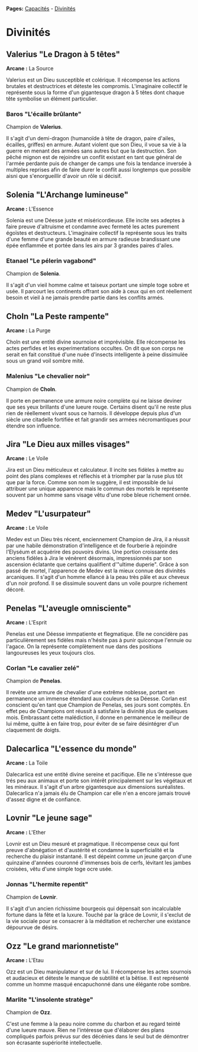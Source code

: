 **Pages:**
[Capacités](../blob/master/public/book/capacités.md) -
[Divinités](../blob/master/public/book/divinités.md)
# Divinités

## Valerius "Le Dragon à 5 têtes"
**Arcane :** La Source

Valerius est un Dieu susceptible et colérique. Il récompense les actions brutales et destructrices et déteste les compromis. L&#039;imaginaire collectif le représente sous la forme d&#039;un gigantesque dragon à 5 têtes dont chaque tête symbolise un élément particulier.
### Baros "L&#039;écaille brûlante"
Champion de **Valerius**.

Il s&#039;agit d&#039;un demi-dragon (humanoïde à tête de dragon, paire d&#039;ailes, écailles, griffes) en armure. Autant violent que son Dieu, il voue sa vie à la guerre en menant des armées sans autres but que la destruction.
Son pêché mignon est de rejoindre un conflit existant en tant que général de l&#039;armée perdante puis de changer de camps une fois la tendance inversée à multiples reprises afin de faire durer le conflit aussi longtemps que possible aisni que s&#039;enorgueillir d&#039;avoir un rôle si décisif.

## Solenia "L&#039;Archange lumineuse"
**Arcane :** L&#039;Essence

Solenia est une Déesse juste et miséricordieuse. Elle incite ses adeptes à faire preuve d&#039;altruisme et condamne avec fermeté les actes purement égoïstes et destructeurs. L&#039;imaginaire collectif la représente sous les traits d&#039;une femme d&#039;une grande beauté en armure radieuse brandissant une épée enflammée et portée dans les airs par 3 grandes paires d&#039;ailes.
### Etanael "Le pélerin vagabond"
Champion de **Solenia**.

Il s&#039;agit d&#039;un vieil homme calme et taiseux portant une simple toge sobre et usée. Il parcourt les continents offrant son aide à ceux qui en ont réellement besoin et vieil à ne jamais prendre partie dans les conflits armés.

## Choln "La Peste rampente"
**Arcane :** La Purge

Choln est une entité divine sournoise et imprévisible. Elle récompense les actes perfides et les experimentations occultes. On dit que son corps ne serait en fait constitué d&#039;une nuée d&#039;insects intelligente à peine dissimulée sous un grand voil sombre mité.
### Malenius "Le chevalier noir"
Champion de **Choln**.

Il porte en permanence une armure noire complète qui ne laisse deviner que ses yeux brillants d&#039;une lueure rouge. Certains disent qu&#039;il ne reste plus rien de réellement vivant sous ce harnois. Il développe depuis plus d&#039;un siècle une citadelle fortifiée et fait grandir ses armées nécromantiques pour étendre son influence.

## Jira "Le Dieu aux milles visages"
**Arcane :** Le Voile

Jira est un Dieu méticuleux et calculateur. Il incite ses fidèles à mettre au point des plans complexes et réflechis et à triompher par la ruse plus tôt que par la force. Comme son nom le suggère, il est impossible de lui attribuer une unique apparence mais le commun des mortels le représente souvent par un homme sans visage vêtu d&#039;une robe bleue richement ornée.

## Medev "L&#039;usurpateur"
**Arcane :** Le Voile

Medev est un Dieu très récent, enciennement Champion de Jira, il a réussit par une habile démonstration d&#039;intelligence et de fourberie à rejoindre l&#039;Elyséum et acquérire des pouvoirs divins. Une portion croissante des anciens fidèles à Jira le vénèrent désormais, impressionnés par son ascension éclatante que certains qualifient d&#039;&quot;ultime duperie&quot;. Grâce à son passé de mortel, l&#039;apparence de Medev est la mieux connue des divinités arcaniques. Il s&#039;agit d&#039;un homme ellancé à la peau très pâle et aux cheveux d&#039;un noir profond. Il se dissimule souvent dans un voile pourpre richement décoré.

## Penelas "L&#039;aveugle omnisciente"
**Arcane :** L&#039;Esprit

Penelas est une Déesse immpatiente et flegmatique. Elle ne concidère pas particulièrement ses fidèles mais n&#039;hésite pas à punir quiconque l&#039;ennuie ou l&#039;agace. On la représente complètement nue dans des positions langoureuses les yeux toujours clos.
### Corlan "Le cavalier zelé"
Champion de **Penelas**.

Il revète une armure de chevalier d&#039;une extrême noblesse, portant en permanence un immense étendard aux couleurs de sa Déesse. Corlan est conscient qu&#039;en tant que Champion de Penelas, ses jours sont comptés. En effet peu de Champions ont réussit à satisfaire la divinité plus de quelques mois. Embrassant cette malédiction, il donne en permanence le meilleur de lui même, quitte à en faire trop, pour éviter de se faire désintégrer d&#039;un claquement de doigts.

## Dalecarlica "L&#039;essence du monde"
**Arcane :** La Toile

Dalecarlica est une entité divine sereine et pacifique. Elle ne s&#039;intéresse que trés peu aux animaux et porte son intérêt principalement sur les végétaux et les minéraux. Il s&#039;agit d&#039;un arbre gigantesque aux dimensions suréalistes. Dalecarlica n&#039;a jamais élu de Champion car elle n&#039;en a encore jamais trouvé d&#039;assez digne et de confiance.

## Lovnir "Le jeune sage"
**Arcane :** L&#039;Ether

Lovnir est un Dieu mesuré et pragmatique. Il récompense ceux qui font preuve d&#039;abnégation et d&#039;austérité et condamne la superficialité et la recherche du plaisir instantané. Il est dépeint comme un jeune garçon d&#039;une quinzaine d&#039;années couronné d&#039;immenses bois de cerfs, lévitant les jambes croisées, vêtu d&#039;une simple toge ocre usée.
### Jonnas "L&#039;hermite repentit"
Champion de **Lovnir**.

Il s&#039;agit d&#039;un ancien richissime bourgeois qui dépensait son incalculable fortune dans la fête et la luxure. Touché par la grâce de Lovnir, il s&#039;exclut de la vie sociale pour se consacrer à la méditation et rechercher une existance dépourvue de désirs.

## Ozz "Le grand marionnetiste"
**Arcane :** L&#039;Etau

Ozz est un Dieu manipulateur et sur de lui. Il récompense les actes sournois et audacieux et déteste le manque de subtilité et la bêtise. Il est représenté comme un homme masqué encapuchonné dans une élégante robe sombre.
### Marlite "L&#039;insolente stratège"
Champion de **Ozz**.

C&#039;est une femme à la peau noire comme du charbon et au regard teinté d&#039;une lueure mauve. Rien ne l&#039;intéresse que d&#039;élaborer des plans compliqués parfois prévus sur des décénies dans le seul but de démontrer son écrasante supériorité intellectuelle.

